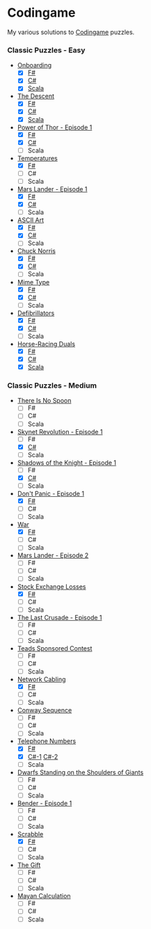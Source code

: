 # Codingame

My various solutions to [Codingame](https://www.codingame.com) puzzles.

### Classic Puzzles - Easy
- [Onboarding](https://www.codingame.com/training/easy/onboarding)
  - [x] [F#](https://github.com/jasondown/codingame/blob/master/fsharp/classic_puzzles_easy/Onboarding.fsx)
  - [x] [C#](https://github.com/jasondown/codingame/blob/master/csharp/classic_puzzles_easy/Onboarding.cs)
  - [x] [Scala](https://github.com/jasondown/codingame/blob/master/scala/classic_puzzles_easy/Onboarding.scala)
- [The Descent](https://www.codingame.com/training/easy/the-descent)
  - [x] [F#](https://github.com/jasondown/codingame/blob/master/fsharp/classic_puzzles_easy/TheDescent.fsx)
  - [x] [C#](https://github.com/jasondown/codingame/blob/master/csharp/classic_puzzles_easy/TheDescent.cs)
  - [x] [Scala](https://github.com/jasondown/codingame/blob/master/scala/classic_puzzles_easy/TheDescent.scala)
- [Power of Thor - Episode 1](https://www.codingame.com/training/easy/power-of-thor-episode-1)
  - [x] [F#](https://github.com/jasondown/codingame/blob/master/fsharp/classic_puzzles_easy/PowerOfThor_Episode1.fsx)
  - [x] [C#](https://github.com/jasondown/codingame/blob/master/csharp/classic_puzzles_easy/PowerOfThor_Episode1.cs)
  - [ ] Scala
- [Temperatures](https://www.codingame.com/training/easy/temperatures)
  - [x] [F#](https://github.com/jasondown/codingame/blob/master/fsharp/classic_puzzles_easy/Temperatures.fsx)
  - [ ] C#
  - [ ] Scala
- [Mars Lander - Episode 1](https://www.codingame.com/training/easy/mars-lander-episode-1)
  - [x] [F#](https://github.com/jasondown/codingame/blob/master/fsharp/classic_puzzles_easy/MarsLander_Episode1.fsx)
  - [x] [C#](https://github.com/jasondown/codingame/blob/master/csharp/classic_puzzles_easy/MarsLander_Episode1.cs)
  - [ ] Scala
- [ASCII Art](https://www.codingame.com/training/easy/ascii-art)
  - [x] [F#](https://github.com/jasondown/codingame/blob/master/fsharp/classic_puzzles_easy/AsciiArt.fsx)
  - [x] [C#](https://github.com/jasondown/codingame/blob/master/csharp/classic_puzzles_easy/AsciiArt.cs)
  - [ ] Scala
- [Chuck Norris](https://www.codingame.com/training/easy/chuck-norris)
  - [x] [F#](https://github.com/jasondown/codingame/blob/master/fsharp/classic_puzzles_easy/ChuckNorris.fsx)
  - [x] [C#](https://github.com/jasondown/codingame/blob/master/csharp/classic_puzzles_easy/ChuckNorris.cs)
  - [ ] Scala
- [Mime Type](https://www.codingame.com/training/easy/mime-type)
  - [x] [F#](https://github.com/jasondown/codingame/blob/master/fsharp/classic_puzzles_easy/MimeType.fsx)
  - [x] [C#](https://github.com/jasondown/codingame/blob/master/csharp/classic_puzzles_easy/MimeType.cs)
  - [ ] Scala
- [Defibrillators](https://www.codingame.com/training/easy/defibrillators)
  - [x] [F#](https://github.com/jasondown/codingame/blob/master/fsharp/classic_puzzles_easy/Defibrillators.fsx)
  - [x] [C#](https://github.com/jasondown/codingame/blob/master/csharp/classic_puzzles_easy/Defibrillators.cs)
  - [ ] Scala
- [Horse-Racing Duals](https://www.codingame.com/training/easy/horse-racing-duals)
  - [x] [F#](https://github.com/jasondown/codingame/blob/master/fsharp/classic_puzzles_easy/HorseRacingDuals.fsx)
  - [x] [C#](https://github.com/jasondown/codingame/blob/master/csharp/classic_puzzles_easy/HorseRacingDuals.cs)
  - [x] [Scala](https://github.com/jasondown/codingame/blob/master/scala/classic_puzzles_easy/HorseRacingDuals.scala)

### Classic Puzzles - Medium
- [There Is No Spoon](https://www.codingame.com/training/medium/there-is-no-spoon-episode-1)
  - [ ] F#
  - [ ] C#
  - [ ] Scala
- [Skynet Revolution - Episode 1](https://www.codingame.com/training/medium/skynet-revolution-episode-1)
  - [ ] F#
  - [x] [C#](https://github.com/jasondown/codingame/blob/master/csharp/classic_puzzles_medium/SkynetRevolution_Episode1.cs)
  - [ ] Scala
- [Shadows of the Knight - Episode 1](https://www.codingame.com/training/medium/shadows-of-the-knight-episode-1)
  - [ ] F#
  - [x] [C#](https://github.com/jasondown/codingame/blob/master/csharp/classic_puzzles_medium/ShadowsOfTheKnight_Episode1.cs)
  - [ ] Scala
- [Don't Panic - Episode 1](https://www.codingame.com/training/medium/don't-panic-episode-1)
  - [x] [F#](https://github.com/jasondown/codingame/blob/master/fsharp/classic_puzzles_medium/DontPanic.fsx)
  - [ ] C#
  - [ ] Scala
- [War](https://www.codingame.com/training/medium/winamax-battle)
  - [x] [F#](https://github.com/jasondown/codingame/blob/master/fsharp/classic_puzzles_medium/War.fsx)
  - [ ] C#
  - [ ] Scala
- [Mars Lander - Episode 2](https://www.codingame.com/training/medium/mars-lander-episode-2)
  - [ ] F#
  - [ ] C#
  - [ ] Scala
- [Stock Exchange Losses](https://www.codingame.com/training/medium/stock-exchange-losses)
  - [x] [F#](https://github.com/jasondown/codingame/blob/master/fsharp/classic_puzzles_medium/StockExchangeLosses.fsx)
  - [ ] C#
  - [ ] Scala
- [The Last Crusade - Episode 1](https://www.codingame.com/training/medium/the-last-crusade-episode-1)
  - [ ] F#
  - [ ] C#
  - [ ] Scala
- [Teads Sponsored Contest](https://www.codingame.com/training/medium/teads-sponsored-contest)
  - [ ] F#
  - [ ] C#
  - [ ] Scala
- [Network Cabling](https://www.codingame.com/training/medium/network-cabling)
  - [x] [F#](https://github.com/jasondown/codingame/blob/master/fsharp/classic_puzzles_medium/NetworkCabling.fsx)
  - [ ] C#
  - [ ] Scala
- [Conway Sequence](https://www.codingame.com/training/medium/conway-sequence)
  - [ ] F#
  - [ ] C#
  - [ ] Scala
- [Telephone Numbers](https://www.codingame.com/training/medium/telephone-numbers)
  - [x] [F#](https://github.com/jasondown/codingame/blob/master/fsharp/classic_puzzles_medium/TelephoneNumbers.fsx)
  - [x] [C#-1](https://github.com/jasondown/codingame/blob/master/csharp/classic_puzzles_medium/TelephoneNumbers.cs) [C#-2](https://github.com/jasondown/codingame/blob/master/csharp/classic_puzzles_medium/TelephoneNumbers_solution2.cs)
  - [ ] Scala
- [Dwarfs Standing on the Shoulders of Giants](https://www.codingame.com/training/medium/dwarfs-standing-on-the-shoulders-of-giants)
  - [ ] F#
  - [ ] C#
  - [ ] Scala
- [Bender - Episode 1](https://www.codingame.com/training/medium/bender-episode-1)
  - [ ] F#
  - [ ] C#
  - [ ] Scala
- [Scrabble](https://www.codingame.com/training/medium/scrabble)
  - [x] [F#](https://github.com/jasondown/codingame/blob/master/fsharp/classic_puzzles_medium/Scrabble.fsx)
  - [ ] C#
  - [ ] Scala
- [The Gift](https://www.codingame.com/training/medium/the-gift)
  - [ ] F#
  - [ ] C#
  - [ ] Scala
- [Mayan Calculation](https://www.codingame.com/training/medium/mayan-calculation)
  - [ ] F#
  - [ ] C#
  - [ ] Scala
